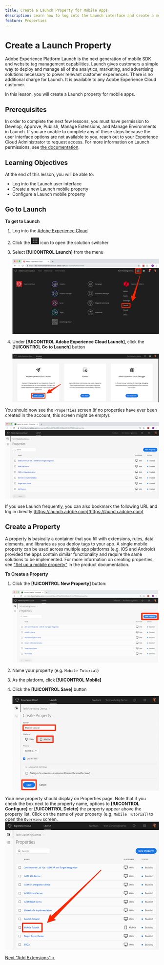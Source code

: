 ```yaml
---
title: Create a Launch Property for Mobile Apps
description: Learn how to log into the Launch interface and create a mobile Launch property. This lesson is part of the Implementing the Experience Cloud in Mobile iOS Swift Applications tutorial.
feature: Properties
---
```


# Create a Launch Property

Adobe Experience Platform Launch is the next generation of mobile SDK and website tag management capabilities. Launch gives customers a simple way to deploy and manage all of the analytics, marketing, and advertising solutions necessary to power relevant customer experiences. There is no additional charge for Launch. It is available to any Adobe Experience Cloud customer.

In this lesson, you will create a Launch property for mobile apps.

## Prerequisites

In order to complete the next few lessons, you must have permission to Develop, Approve, Publish, Manage Extensions, and Manage Environments in Launch. If you are unable to complete any of these steps because the user interface options are not available to you, reach out to your Experience Cloud Administrator to request access. For more information on Launch permissions, see [the documentation](https://docs.adobe.com/content/help/en/launch/using/reference/admin/user-permissions.html).

## Learning Objectives

At the end of this lesson, you will be able to:

* Log into the Launch user interface
* Create a new Launch mobile property
* Configure a Launch mobile property

## Go to Launch

**To get to Launch**

1. Log into the [Adobe Experience Cloud](https://experiencecloud.adobe.com)

1. Click the ![Solution Switcher Icon](images/mobile-launch-solutionSwitcher.png) icon to open the solution switcher

1. Select **[!UICONTROL Launch]** from the menu

    ![Open the solution switcher using the icon and click Activation](images/mobile-launch-solutionSwitcherActivation.png)

1. Under **[!UICONTROL Adobe Experience Cloud Launch]**, click the **[!UICONTROL Go to Launch]** button

   ![Click the Launch button](images/mobile-launch-goToLaunch.png)

You should now see the `Properties` screen (if no properties have ever been created in the account, this screen might be empty):

![Properties Screen](images/mobile-launch-propertiesScreen.png)

If you use Launch frequently, you can also bookmark the following URL and log in directly [https://launch.adobe.com](https://launch.adobe.com)

## Create a Property

A property is basically a container that you fill with extensions, rules, data elements, and libraries as you deploy tags to your app. A single mobile property can be used across multiple app platforms (e.g. iOS and Android) provided the apps contain similar functionality and require the same solutions to be implemented.  For more information on creating properties, see ["Set up a mobile property"](https://aep-sdks.gitbook.io/docs/getting-started/create-a-mobile-property) in the product documentation.

**To Create a Property**

1. Click the **[!UICONTROL New Property]** button:

    ![Click New Property](images/mobile-launch-addNewProperty.png)

1. Name your property (e.g. `Mobile Tutorial`)
1. As the platform, click **[!UICONTROL Mobile]**
1. Click the **[!UICONTROL Save]** button

   ![Create a new Property](images/mobile-launch-newProperty.png)

Your new property should display on Properties page. Note that if you check the box next to the property name, options to **[!UICONTROL Configure]** or **[!UICONTROL Delete]** the property appear above the property list. Click on the name of your property (e.g. `Mobile Tutorial`) to open the `Overview` screen.
![Click the name of the property to open it](images/mobile-launch-openProperty.png)

[Next "Add Extensions" >](launch-add-extensions.md)
